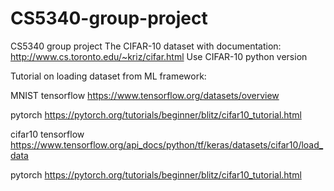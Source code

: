 # CS5340-group-project
CS5340 group project
The CIFAR-10 dataset with documentation: http://www.cs.toronto.edu/~kriz/cifar.html
Use CIFAR-10 python version


Tutorial on loading dataset from ML framework:

MNIST
tensorflow
https://www.tensorflow.org/datasets/overview

pytorch
https://pytorch.org/tutorials/beginner/blitz/cifar10_tutorial.html
                                 
cifar10
tensorflow
https://www.tensorflow.org/api_docs/python/tf/keras/datasets/cifar10/load_data

pytorch
https://pytorch.org/tutorials/beginner/blitz/cifar10_tutorial.html
